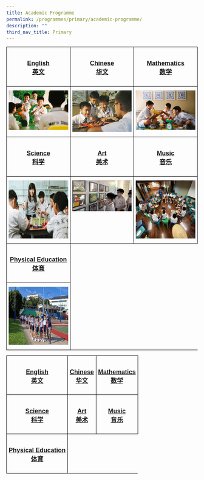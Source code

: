```yaml
---
title: Academic Programme
permalink: /programmes/primary/academic-programme/
description: ""
third_nav_title: Primary
---
```

<style type="text/css">
.tg  {border-collapse:collapse;border-spacing:0;}
.tg td{border-color:black;border-style:solid;border-width:1px;font-family:Arial, sans-serif;font-size:14px;
  overflow:hidden;padding:10px 5px;word-break:normal;}
.tg th{border-color:black;border-style:solid;border-width:1px;font-family:Arial, sans-serif;font-size:14px;
  font-weight:normal;overflow:hidden;padding:10px 5px;word-break:normal;}
.tg .tg-0lax{text-align:left;vertical-align:top}
</style>
<table class="tg" style="table-layout: fixed; width: 100%;">
<thead>
  <tr>
    <td class="tg-0lax" style="width: 33.33%"><a href="/programmes/primary/academic-programme/english/"><center><h3>English<br>英文</h3></center></a></td>
    <td class="tg-0lax" style="width: 33.33%"><a href="/programmes/primary/academic-programme/chinese/"><center><h3>Chinese<br>华文</h3></center></a></td>
    <td class="tg-0lax" style="width: 33.33%"><a href="/programmes/primary/academic-programme/mathematics/"><center><h3>Mathematics<br>数学</h3></center></a></td>
  </tr>
</thead>
<tbody>
  <tr>
    <td class="tg-0lax">
      <a href="/programmes/primary/academic-programme/english/">
<img src="/images/english_v3.png" alt="english">
    </a></td>
    <td class="tg-0lax" style="text-align: center;">
      <a href="/programmes/primary/academic-programme/chinese/">
        <img src="/images/chinese%20language.jpeg" alt="chinese language" style="max-width: 100%; height: auto;">
      </a>
    </td>
    <td class="tg-0lax">
      <a href="/programmes/primary/academic-programme/mathematics/">
        <img src="/images/math_v3.png" style="max-width: 100%; height: auto;">
      </a>
    </td>
  </tr>
  <tr>
    <td class="tg-0lax" style="width: 33.33%"><a href="/programmes/primary/academic-programme/science/"><center><h3>Science<br>科学</h3></center></a></td>
    <td class="tg-0lax" style="width: 33.33%"><a href="/programmes/primary/academic-programme/art/"><center><h3>Art<br>美术</h3></center></a></td>
    <td class="tg-0lax" style="width: 33.33%"><a href="/programmes/primary/academic-programme/music/"><center><h3>Music<br>音乐</h3></center></a></td>
  </tr>
  <tr>
    <td class="tg-0lax"><a href="/programmes/primary/academic-programme/science/">
<img src="/images/science_v3.png" alt="science" width="272" height="153">
</a></td>
    <td class="tg-0lax"><a href="/programmes/primary/academic-programme/art/">
<img src="/images/art%20%20%20.jpeg" alt="art" style="max-width: 100%; height: auto;">
</a></td>
    <td class="tg-0lax"><a href="/programmes/primary/academic-programme/music/">
<img src="/images/music%20.jpeg" alt="music" width="272" height="153">
</a></td>
  </tr>
  <tr>
    <td class="tg-0lax" style="width: 33.33%"><a href="/programmes/primary/academic-programme/physical-education/"><center><h3>Physical Education<br>体育</h3></center></a></td>
  </tr>
  <tr>
    <td class="tg-0lax"><a href="/programmes/primary/academic-programme/physical-education/">
<img src="/images/physical%20education.jpeg" alt="PE" width="272" height="153"></a></td>
</tr></tbody>
</table>


<style type="text/css">
.tg  {border-collapse:collapse;border-spacing:0;}
.tg td{border-color:black;border-style:solid;border-width:1px;font-family:Arial, sans-serif;font-size:14px;
  overflow:hidden;padding:10px 5px;word-break:normal;}
.tg th{border-color:black;border-style:solid;border-width:1px;font-family:Arial, sans-serif;font-size:14px;
  font-weight:normal;overflow:hidden;padding:10px 5px;word-break:normal;}
.tg .tg-0lax{text-align:left;vertical-align:top}
</style>
<table class="tg">
<thead>
  <tr>
    <td class="tg-0lax"><a href="/programmes/primary/academic-programme/english/"><center><h3>English<br>英文</h3></center></a></td>
    <td class="tg-0lax"><a href="/programmes/primary/academic-programme/chinese/"><center><h3>Chinese<br>华文</h3></center></a></td>
    <td class="tg-0lax"><a href="/programmes/primary/academic-programme/mathematics/"><center><h3>Mathematics<br>数学</h3></center></a></td>
  </tr>
</thead>
<tbody>
  <tr>
    <td class="tg-0lax"><a href="/programmes/primary/academic-programme/science/"><center><h3>Science<br>科学</h3></center></a></td>
    <td class="tg-0lax"><a href="/programmes/primary/academic-programme/art/"><center><h3>Art<br>美术</h3></center></a></td>
    <td class="tg-0lax"><a href="/programmes/primary/academic-programme/music/"><center><h3>Music<br>音乐</h3></center></a></td>
  </tr>
  <tr>
    <td class="tg-0lax"><a href="/programmes/primary/academic-programme/physical-education/"><center><h3>Physical Education<br>体育</h3></center></a></td>
  </tr>
</tbody>
</table>